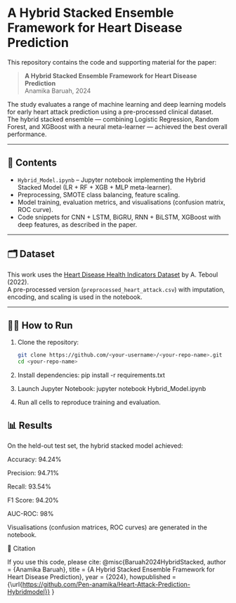 # A Hybrid Stacked Ensemble Framework for Heart Disease Prediction

This repository contains the code and supporting material for the paper:

> **A Hybrid Stacked Ensemble Framework for Heart Disease Prediction**  
> Anamika Baruah, 2024  

The study evaluates a range of machine learning and deep learning models for early heart attack prediction using a pre-processed clinical dataset.  
The hybrid stacked ensemble — combining Logistic Regression, Random Forest, and XGBoost with a neural meta-learner — achieved the best overall performance.

---

## 📌 Contents

- `Hybrid_Model.ipynb` – Jupyter notebook implementing the Hybrid Stacked Model (LR + RF + XGB + MLP meta-learner).
- Preprocessing, SMOTE class balancing, feature scaling.
- Model training, evaluation metrics, and visualisations (confusion matrix, ROC curve).
- Code snippets for CNN + LSTM, BiGRU, RNN + BiLSTM, XGBoost with deep features, as described in the paper.

---

## 🗂 Dataset

This work uses the [Heart Disease Health Indicators Dataset](https://www.kaggle.com/datasets/alexteboul/heart-disease-health-indicators-dataset) by A. Teboul (2022).  
A pre-processed version (`preprocessed_heart_attack.csv`) with imputation, encoding, and scaling is used in the notebook.

---

## 🧑‍💻 How to Run

1. Clone the repository:
   ```bash
   git clone https://github.com/<your-username>/<your-repo-name>.git
   cd <your-repo-name>

2. Install dependencies:
   pip install -r requirements.txt

3. Launch Jupyter Notebook:
   jupyter notebook Hybrid_Model.ipynb

4. Run all cells to reproduce training and evaluation.

## 📊 Results

On the held-out test set, the hybrid stacked model achieved:

Accuracy: 94.24%

Precision: 94.71%

Recall: 93.54%

F1 Score: 94.20%

AUC-ROC: 98%

Visualisations (confusion matrices, ROC curves) are generated in the notebook.

📝 Citation

If you use this code, please cite:
@misc{Baruah2024HybridStacked,
  author       = {Anamika Baruah},
  title        = {A Hybrid Stacked Ensemble Framework for Heart Disease Prediction},
  year         = {2024},
  howpublished = {\url{https://github.com/Pen-anamika/Heart-Attack-Prediction-Hybridmodel}}
}
